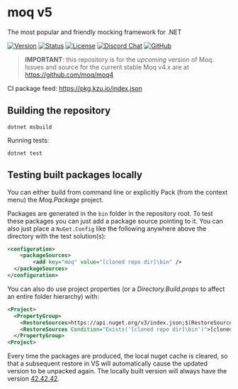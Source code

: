 # moq v5

The most popular and friendly mocking framework for .NET

[![Version](https://img.shields.io/endpoint?url=https://shields.kzu.io/vpre/Moq/main&label=nuget.ci&color=brightgreen)](https://pkg.kzu.io/index.json)
[![Status](https://github.com/moq/moq/workflows/build/badge.svg?branch=main)](https://github.com/moq/moq/actions?query=branch%3Amain+workflow%3Abuild+)
[![License](https://img.shields.io/github/license/moq/moq.svg)](https://github.com/moq/moq/blob/master/LICENSE)
[![Discord Chat](https://img.shields.io/badge/chat-on%20discord-7289DA.svg)](https://discord.gg/8PtpGdu)
[![GitHub](https://img.shields.io/badge/-source-181717.svg?logo=GitHub)](https://github.com/moq/moq)


> **IMPORTANT**: this repository is for the *upcoming* version of Moq. Issues and source for the current stable Moq v4.x are at https://github.com/moq/moq4

CI package feed: https://pkg.kzu.io/index.json

## Building the repository

```
dotnet msbuild
```

Running tests:

```
dotnet test
```

## Testing built packages locally

You can either build from command line or explicitly Pack (from the context menu) the *Moq.Package* project.

Packages are generated in the `bin` folder in the repository root. To test these packages you can just add a package source 
pointing to it. You can also just place a `NuGet.Config` like the following anywhere above the directory with the 
test solution(s):

```xml
<configuration>
	<packageSources>
		<add key="moq" value="[cloned repo dir]\bin" />
  </packageSources>
</configuration>
```

You can also do use project properties (or a *Directory.Build.props* to affect an entire folder hierarchy) with:

```xml
<Project>
  <PropertyGroup>
    <RestoreSources>https://api.nuget.org/v3/index.json;$(RestoreSources)</RestoreSources>
    <RestoreSources Condition="Exists('[cloned repo dir]\bin')">[cloned repo dir]\bin;$(RestoreSources)</RestoreSources>
  </PropertyGroup>
<Project>
```

Every time the packages are produced, the local nuget cache is cleared, so that a subsequent restore in VS will 
automatically cause the updated version to be unpacked again. The locally built version will always have the version [42.42.42](https://en.wikipedia.org/wiki/42_(number)#The_Hitchhiker's_Guide_to_the_Galaxy).
